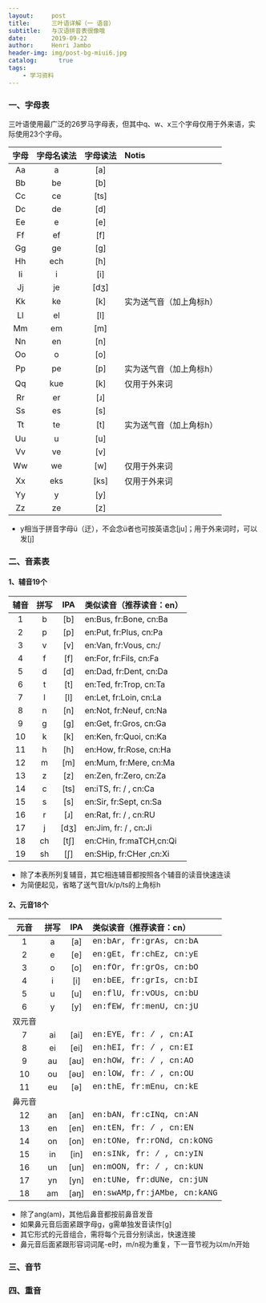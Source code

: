 ```yaml
---
layout:     post
title:      三叶语详解（一 语音）
subtitle:   与汉语拼音表很像哦
date:       2019-09-22
author:     Henri Jambo
header-img: img/post-bg-miui6.jpg
catalog: 	  true
tags:
    - 学习资料
---
```


### 一、字母表
三叶语使用最广泛的26罗马字母表，但其中q、w、x三个字母仅用于外来语，实际使用23个字母。

| 字母 | 字母名读法 | 字母读法   | Notis           |
|:---:|:-----:|:------:|:---------------|
| Aa | a     | \[a\]  |
| Bb | be    | \[b\]  |
| Cc | ce    | \[ts\] |
| Dc | de    | \[d\]  |
| Ee | e     | \[e\]  |
| Ff | ef    | \[f\]  |
| Gg | ge    | \[g\]  |
| Hh | ech   | \[h\]  |
| Ii | i     | \[i\]  |
| Jj | je    | \[dʒ\] |
| Kk | ke    | \[k\]  | 实为送气音（加上角标h）    |
| Ll | el    | \[l\]  |
| Mm | em    | \[m\]  |
| Nn | en    | \[n\]  |
| Oo | o     | \[o\]  |
| Pp | pe    | \[p\]  | 实为送气音（加上角标h）    |
| Qq | kue   | \[k\]  | 仅用于外来词          |
| Rr | er    | \[ɹ\]  |
| Ss | es    | \[s\]  |
| Tt | te    | \[t\]  | 实为送气音（加上角标h）    |
| Uu | u     | \[u\]  |
| Vv | ve    | \[v\]  |
| Ww | we    | \[w\]  | 仅用于外来词          |
| Xx | eks   | \[ks\] | 仅用于外来词          |
| Yy | y     | \[y\]  | 
| Zz | ze    | \[z\]  |

* y相当于拼音字母ü（迂），不会念ü者也可按英语念[ju]；用于外来词时，可以发[j]

### 二、音素表

#### 1、辅音19个

| 辅音 | 拼写 | IPA    | 类似读音（推荐读音：en） |
|:---:|:---:|:------:|:----------------------|
| 1  | b  | \[b\]  | en:Bus,  fr:Bone, cn:Ba |
| 2  | p  | \[p\]  | en:Put,  fr:Plus, cn:Pa |
| 3  | v  | \[v\]  | en:Van,  fr:Vous, cn:/  |
| 4  | f  | \[f\]  | en:For,  fr:Fils, cn:Fa |
| 5  | d  | \[d\]  | en:Dad,  fr:Dent, cn:Da |
| 6  | t  | \[t\]  | en:Ted,  fr:Trop, cn:Ta |
| 7  | l  | \[l\]  | en:Let,  fr:Loin, cn:La |
| 8  | n  | \[n\]  | en:Not,  fr:Neuf, cn:Na |
| 9  | g  | \[g\]  | en:Get,  fr:Gros, cn:Ga |
| 10 | k  | \[k\]  | en:Ken,  fr:Quoi, cn:Ka |
| 11 | h  | \[h\]  | en:How,  fr:Rose, cn:Ha |
| 12 | m  | \[m\]  | en:Mum,  fr:Mere, cn:Ma |
| 13 | z  | \[z\]  | en:Zen,  fr:Zero, cn:Za |
| 14 | c  | \[ts\] | en:iTS,  fr: /  , cn:Ca |
| 15 | s  | \[s\]  | en:Sir,  fr:Sept, cn:Sa |
| 16 | r  | \[ɹ\]  | en:Rat,  fr: /  , cn:RU |
| 17 | j  | \[dʒ\] | en:Jim,  fr: /  , cn:Ji |
| 18 | ch | \[tʃ\] | en:CHin, fr:maTCH,cn:Qi |
| 19 | sh | \[ʃ\]  | en:SHip, fr:CHer ,cn:Xi |

* 除了本表所列复辅音，其它相连辅音都按照各个辅音的读音快速连读
* 为简便起见，省略了送气音t/k/p/ts的上角标h

#### 2、元音18个

| 元音 | 拼写 | IPA  | 类似读音（推荐读音：cn）       |
|:---:|:---:|:-----:|:---------------------------|
| 1   | a  | \[a\]  |<font face="courier"> en:bAr,  fr:grAs,  cn:bA </font>  |
| 2   | e  | \[e\]  |<font face="courier"> en:gEt,  fr:chEz,  cn:yE </font>  |
| 3   | o  | \[o\]  |<font face="courier"> en:fOr,  fr:grOs,  cn:bO </font>  |
| 4   | i  | \[i\]  |<font face="courier"> en:bEE,  fr:grIs,  cn:bI </font>  |
| 5   | u  | \[u\]  |<font face="courier"> en:flU,  fr:vOUs,  cn:bU </font>  |
| 6   | y  | \[y\]  |<font face="courier"> en:fEW,  fr:menU,  cn:jU </font>  |
| 双元音 |
| 7   | ai | \[ai\] |<font face="courier"> en:EYE,  fr: /  ,  cn:AI </font>  |
| 8   | ei | \[ei\] |<font face="courier"> en:hEI,  fr: /  ,  cn:EI </font>  |
| 9   | au | \[aʊ\] |<font face="courier"> en:hOW,  fr: /  ,  cn:AO </font>  |
| 10  | ou | \[əʊ\] |<font face="courier"> en:lOW,  fr: /  ,  cn:OU </font>  |
| 11  | eu | \[ə\]  |<font face="courier"> en:thE,  fr:mEnu,  cn:kE </font>  |
| 鼻元音 |
| 12  | an | \[an\] |<font face="courier"> en:bAN,  fr:cINq,  cn:AN </font>  |
| 13  | en | \[en\] |<font face="courier"> en:tEN,  fr: /  ,  cn:EN </font>  |
| 14  | on | \[on\] |<font face="courier"> en:tONe, fr:rONd,  cn:kONG</font> |
| 15  | in | \[in\] |<font face="courier"> en:sINk, fr: /  ,  cn:yIN </font> |
| 16  | un | \[un\] |<font face="courier"> en:mOON, fr: /  ,  cn:kUN </font> |
| 17  | yn | \[yn\] |<font face="courier"> en:tUNe, fr:dUNe,  cn:jUN </font> |
| 18  | am | \[aŋ\] |<font face="courier"> en:swAMp,fr:jAMbe, cn:kANG</font> |

* 除了ang(am)，其他后鼻音都按前鼻音发音		
* 如果鼻元音后面紧跟字母g，g需单独发音读作[g]	
* 其它形式的元音组合，需将每个元音分别读出，快速连接
* 鼻元音后面紧跟形容词词尾-e时，m/n视为重复，下一音节视为以m/n开始			

### 三、音节

### 四、重音



